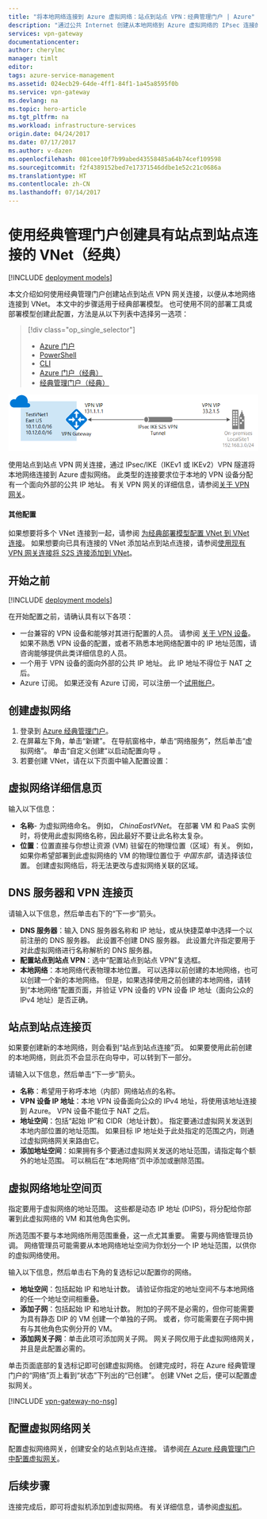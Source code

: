 ```yaml
---
title: "将本地网络连接到 Azure 虚拟网络：站点到站点 VPN：经典管理门户 | Azure"
description: "通过公共 Internet 创建从本地网络到 Azure 虚拟网络的 IPsec 连接的步骤。 这些步骤可帮助使用经典管理门户和经典部署模型创建跨界站点到站点 VPN 网关连接。"
services: vpn-gateway
documentationcenter: 
author: cherylmc
manager: timlt
editor: 
tags: azure-service-management
ms.assetid: 024ecb29-64de-4ff1-84f1-1a45a8595f0b
ms.service: vpn-gateway
ms.devlang: na
ms.topic: hero-article
ms.tgt_pltfrm: na
ms.workload: infrastructure-services
origin.date: 04/24/2017
ms.date: 07/17/2017
ms.author: v-dazen
ms.openlocfilehash: 081cee10f7b99abed43558485a64b74cef109598
ms.sourcegitcommit: f2f4389152bed7e17371546ddbe1e52c21c0686a
ms.translationtype: HT
ms.contentlocale: zh-CN
ms.lasthandoff: 07/14/2017
---
```

# <a name="create-a-vnet-with-a-site-to-site-connection-using-the-classic-management-portal-classic"></a>使用经典管理门户创建具有站点到站点连接的 VNet（经典）

[!INCLUDE [deployment models](../../includes/vpn-gateway-classic-deployment-model-include.md)]

本文介绍如何使用经典管理门户创建站点到站点 VPN 网关连接，以便从本地网络连接到 VNet。 本文中的步骤适用于经典部署模型。 也可使用不同的部署工具或部署模型创建此配置，方法是从以下列表中选择另一选项：

> [!div class="op_single_selector"]
> * [Azure 门户](vpn-gateway-howto-site-to-site-resource-manager-portal.md)
> * [PowerShell](vpn-gateway-create-site-to-site-rm-powershell.md)
> * [CLI](vpn-gateway-howto-site-to-site-resource-manager-cli.md)
> * [Azure 门户（经典）](vpn-gateway-howto-site-to-site-classic-portal.md)
> * [经典管理门户（经典）](vpn-gateway-site-to-site-create.md)
> 
>

![站点到站点 VPN 网关跨界连接示意图](./media/vpn-gateway-site-to-site-create/site-to-site-connection-diagram.png)

使用站点到站点 VPN 网关连接，通过 IPsec/IKE（IKEv1 或 IKEv2）VPN 隧道将本地网络连接到 Azure 虚拟网络。 此类型的连接要求位于本地的 VPN 设备分配有一个面向外部的公共 IP 地址。 有关 VPN 网关的详细信息，请参阅[关于 VPN 网关](vpn-gateway-about-vpngateways.md)。

#### <a name="additional-configurations"></a>其他配置

如果想要将多个 VNet 连接到一起，请参阅 [为经典部署模型配置 VNet 到 VNet 连接](virtual-networks-configure-vnet-to-vnet-connection.md)。 如果想要向已具有连接的 VNet 添加站点到站点连接，请参阅[使用现有 VPN 网关连接将 S2S 连接添加到 VNet](vpn-gateway-multi-site.md)。
## <a name="before-you-begin"></a>开始之前

[!INCLUDE [deployment models](../../includes/vpn-gateway-deployment-models-include.md)]

在开始配置之前，请确认具有以下各项：

* 一台兼容的 VPN 设备和能够对其进行配置的人员。 请参阅 [关于 VPN 设备](vpn-gateway-about-vpn-devices.md)。 如果不熟悉 VPN 设备的配置，或者不熟悉本地网络配置中的 IP 地址范围，请咨询能够提供此类详细信息的人员。
* 一个用于 VPN 设备的面向外部的公共 IP 地址。 此 IP 地址不得位于 NAT 之后。
* Azure 订阅。 如果还没有 Azure 订阅，可以注册一个[试用帐户](https://www.azure.cn/pricing/1rmb-trial)。

## <a name="CreateVNet"></a>创建虚拟网络
1. 登录到 [Azure 经典管理门户](https://manage.windowsazure.cn/)。
2. 在屏幕左下角，单击“新建”。 在导航窗格中，单击“网络服务”，然后单击“虚拟网络”。 单击“自定义创建”以启动配置向导  。
3. 若要创建 VNet，请在以下页面中输入配置设置：

## <a name="Details"></a>虚拟网络详细信息页
输入以下信息：

* **名称**- 为虚拟网络命名。 例如， *ChinaEastVNet*。 在部署 VM 和 PaaS 实例时，将使用此虚拟网络名称，因此最好不要让此名称太复杂。
* **位置**：位置直接与你想让资源 (VM) 驻留在的物理位置（区域）有关。 例如，如果你希望部署到此虚拟网络的 VM 的物理位置位于 *中国东部*，请选择该位置。 创建虚拟网络后，将无法更改与虚拟网络关联的区域。

## <a name="DNS"></a>DNS 服务器和 VPN 连接页
请输入以下信息，然后单击右下的“下一步”箭头。

* **DNS 服务器**：输入 DNS 服务器名称和 IP 地址，或从快捷菜单中选择一个以前注册的 DNS 服务器。 此设置不创建 DNS 服务器。 此设置允许指定要用于对此虚拟网络进行名称解析的 DNS 服务器。
* **配置站点到站点 VPN**：选中“配置站点到站点 VPN”复选框。
* **本地网络**：本地网络代表物理本地位置。 可以选择以前创建的本地网络，也可以创建一个新的本地网络。 但是，如果选择使用之前创建的本地网络，请转到“本地网络”配置页面，并验证 VPN 设备的 VPN 设备 IP 地址（面向公众的 IPv4 地址）是否正确。

## <a name="Connectivity"></a>站点到站点连接页
如果要创建新的本地网络，则会看到“站点到站点连接”页。 如果要使用此前创建的本地网络，则此页不会显示在向导中，可以转到下一部分。

请输入以下信息，然后单击“下一步”箭头。

* **名称**：希望用于称呼本地（内部）网络站点的名称。
* **VPN 设备 IP 地址**：本地 VPN 设备面向公众的 IPv4 地址，将使用该地址连接到 Azure。 VPN 设备不能位于 NAT 之后。
* **地址空间**：包括“起始 IP”和 CIDR（地址计数）。 指定要通过虚拟网关发送到本地内部位置的地址范围。 如果目标 IP 地址处于此处指定的范围之内，则通过虚拟网络网关来路由它。
* **添加地址空间**：如果拥有多个要通过虚拟网关发送的地址范围，请指定每个额外的地址范围。 可以稍后在“本地网络”页中添加或删除范围。

## <a name="Address"></a>虚拟网络地址空间页
指定要用于虚拟网络的地址范围。 这些都是动态 IP 地址 (DIPS)，将分配给你部署到此虚拟网络的 VM 和其他角色实例。

所选范围不要与本地网络所用范围重叠，这一点尤其重要。 需要与网络管理员协调。 网络管理员可能需要从本地网络地址空间为你划分一个 IP 地址范围，以供你的虚拟网络使用。

输入以下信息，然后单击右下角的复选标记以配置你的网络。

* **地址空间**：包括起始 IP 和地址计数。 请验证你指定的地址空间不与本地网络的任一个地址空间相重叠。
* **添加子网**：包括起始 IP 和地址计数。 附加的子网不是必需的，但你可能需要为具有静态 DIP 的 VM 创建一个单独的子网。 或者，你可能需要在子网中拥有与其他角色实例分开的 VM。
* **添加网关子网**：单击此项可添加网关子网。 网关子网仅用于此虚拟网络网关，并且是此配置必需的。

单击页面底部的复选标记即可创建虚拟网络。 创建完成时，将在 Azure 经典管理门户的“网络”页上看到“状态”下列出的“已创建”。 创建 VNet 之后，便可以配置虚拟网关。

[!INCLUDE [vpn-gateway-no-nsg](../../includes/vpn-gateway-no-nsg-include.md)]

## <a name="VNetGateway"></a>配置虚拟网络网关
配置虚拟网络网关，创建安全的站点到站点连接。 请参阅[在 Azure 经典管理门户中配置虚拟网关](vpn-gateway-configure-vpn-gateway-mp.md)。

## <a name="next-steps"></a>后续步骤
 连接完成后，即可将虚拟机添加到虚拟网络。 有关详细信息，请参阅[虚拟机](/#pivot=services&panel=Compute)。
